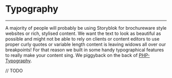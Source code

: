 # Typography

---

A majority of people will probably be using Storyblok for brochureware style websites or rich, stylised content. We want the text to look as beautiful as possible and might not be able to rely on clients or content editors to use proper curly quotes or variable length content is leaving widows all over our breakpoints! For that reason we built in some handy typographical features to really make your content sing. We piggyback on the back of [PHP-Typography](https://github.com/mundschenk-at/php-typography).

// TODO

